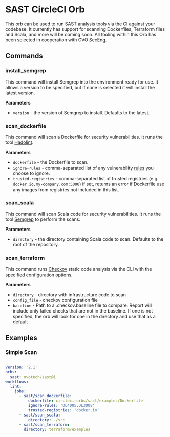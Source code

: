 # SAST CircleCI Orb

This orb can be used to run SAST analysis tools via the CI against your
codebase. It currently has support for scanning Dockerfiles, Terraform files and Scala, and more
will be coming soon. All tooling within this Orb has been selected in
cooperation with OVO SecEng.

## Commands
### install_semgrep
This command will install Semgrep into the environment ready for use. It allows
a version to be specified, but if none is selected it will install the latest
version.

**Parameters**
- `version` - the version of Semgrep to install. Defaults to the latest.

### scan_dockerfile
This command will scan a Dockerfile for security vulnerabilities. It runs the
tool [Hadolint](https://hub.docker.com/r/hadolint/hadolint).

**Parameters**
- `dockerfile` - the Dockerfile to scan.
- `ignore-rules` - comma-separated list of any vulnerability
  [rules](https://github.com/hadolint/hadolint#rules) you choose to ignore.
- `trusted-registries` - comma-separated list of trusted registries (e.g.
  `docker.io,my-company.com:5000`) if set, returns an error if Dockerfile
   use any images from registries not included in this list.

### scan_scala
This command will scan Scala code for security vulnerabilities. It runs the tool
[Semgrep](https://semgrep.dev) to perform the scans.

**Parameters**
- `directory` - the directory containing Scala code to scan. Defaults to the
  root of the repository.

### scan_terraform
This command runs [Checkov](https://www.checkov.io/) static code analysis via the CLI with the specified configuration options.

**Parameters**
- `directory` - directory with infrastructure code to scan
- `config_file` - checkov configuration file
- `baseline` - Path to a .checkov.baseline file to compare. Report will include only failed checks that are not in the baseline. If one is not specified, the orb will look for one in the directory and use that as a default

## Examples

### Simple Scan
```yaml

version: '2.1'
orbs:
  sast: ovotech/sast@1
workflows:
  lint:
    jobs:
      - sast/scan_dockerfile:
          dockerfile: circleci-orbs/sast/examples/Dockerfile
          ignore-rules: 'DL4005,DL3008'
          trusted-registries: 'docker.io'
      - sast/scan_scala:
          directory: ./src
      - sast/scan_terraform:
        directory: terraform/examples
```

